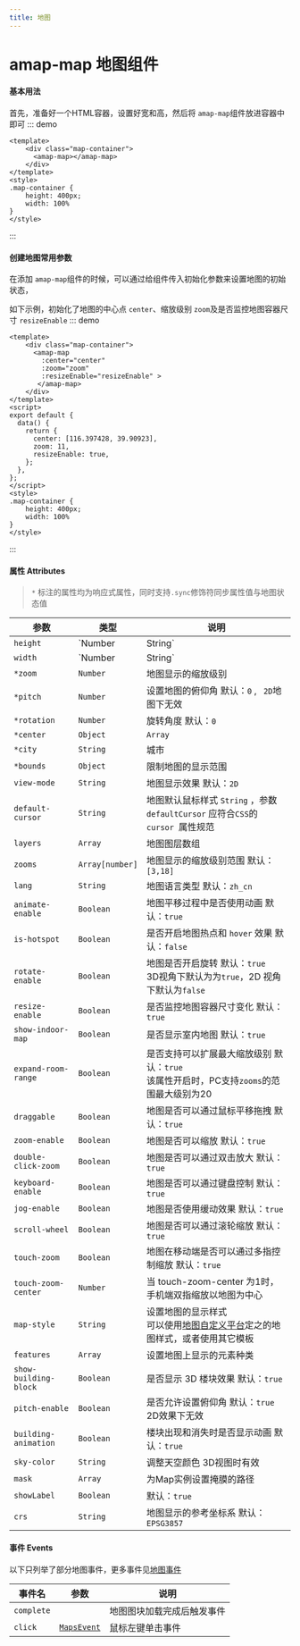 ```yaml
---
title: 地图
---
```

# amap-map 地图组件
#### 基本用法
首先，准备好一个HTML容器，设置好宽和高，然后将 `amap-map`组件放进容器中即可
::: demo  
``` vue
<template>
	<div class="map-container">
      <amap-map></amap-map>
    </div>
</template>
<style>
.map-container {
    height: 400px;
    width: 100%
}
</style>
```
:::
#### 创建地图常用参数
在添加 `amap-map`组件的时候，可以通过给组件传入初始化参数来设置地图的初始状态，

如下示例，初始化了地图的中心点 `center`、缩放级别 `zoom`及是否监控地图容器尺寸 `resizeEnable`
::: demo
``` vue
<template>
	<div class="map-container">
      <amap-map
        :center="center" 
        :zoom="zoom" 
        :resizeEnable="resizeEnable" >
       </amap-map>
    </div>
</template>
<script>
export default {
  data() {
    return {
      center: [116.397428, 39.90923],
      zoom: 11,
      resizeEnable: true,
    };
  },
};
</script>
<style>
.map-container {
    height: 400px;
    width: 100%
}
</style>
```
:::
#### 属性 Attributes
> `*` 标注的属性均为响应式属性，同时支持`.sync`修饰符同步属性值与地图状态值

| 参数                  | 类型                                                       | 说明                                                         |
| --------------------- | ------------------------------------------------------------ | ------------------------------------------------------------ |
| `height`              | `Number|String`                  | 地图高度  默认：`100%`                                       |
| `width`               | `Number|String`                                            | 地图宽度  默认：`100%`                                       |
| `*zoom`               | `Number`                                                     | 地图显示的缩放级别                                           |
| `*pitch`              | `Number`                                                     | 设置地图的俯仰角  默认：`0`   , ` 2D`地图下无效              |
| `*rotation`           | `Number`                                                     | 旋转角度  默认：`0`                                          |
| `*center`             | `Object` | `Array` | 地图中心坐标值                                               |
| `*city`               | `String`                                                     | 城市                                                         |
| `*bounds`             | `Object`                                                     | 限制地图的显示范围                                           |
| `view-mode`           | `String`                                                     | 地图显示效果  默认：`2D`                                     |
| `default-cursor`      | `String`                                                     | 地图默认鼠标样式 `String` ，参数 `defaultCursor` 应符合` CSS `的 `cursor `属性规范 |
| `layers`              | `Array`                                                      | 地图图层数组                                                 |
| `zooms`               | `Array[number]`                                              | 地图显示的缩放级别范围  默认：`[3,18]`                       |
| `lang`                | `String`                                                     | 地图语言类型   默认：`zh_cn`                                 |
| `animate-enable`      | `Boolean`                                                    | 地图平移过程中是否使用动画  默认：`true`                     |
| `is-hotspot`          | `Boolean`                                                    | 是否开启地图热点和 `hover` 效果  默认：`false`               |
| `rotate-enable`       | `Boolean`                                                    | 地图是否开启旋转    默认：`true`    <br />3D视角下默认为为`true`，2D 视角下默认为`false` |
| `resize-enable`       | `Boolean`                                                    | 是否监控地图容器尺寸变化  默认：`true`                       |
| `show-indoor-map`     | `Boolean`                                                    | 是否显示室内地图   默认：`true`                              |
| `expand-room-range`   | `Boolean`                                                    | 是否支持可以扩展最大缩放级别   默认：`true`<br />该属性开启时，PC支持`zooms`的范围最大级别为20 |
| `draggable`           | `Boolean`                                                    | 地图是否可以通过鼠标平移拖拽    默认：`true`                 |
| `zoom-enable`         | `Boolean`                                                    | 地图是否可以缩放   默认：`true`                              |
| `double-click-zoom`   | `Boolean`                                                    | 地图是否可以通过双击放大   默认：`true`                      |
| `keyboard-enable`     | `Boolean`                                                    | 地图是否可以通过键盘控制     默认：`true`                    |
| `jog-enable`          | `Boolean`                                                    | 地图是否使用缓动效果    默认：`true`                         |
| `scroll-wheel`        | `Boolean`                                                    | 地图是否可以通过滚轮缩放   默认：`true`                      |
| `touch-zoom`          | `Boolean`                                                    | 地图在移动端是否可以通过多指控制缩放    默认：`true`         |
| `touch-zoom-center`   | `Number`                                                     | 当 touch-zoom-center 为1时，手机端双指缩放以地图为中心       |
| `map-style`           | `String`                                                     | 设置地图的显示样式   <br />可以使用[地图自定义平台](https://lbs.amap.com/dev/mapstyle/index)定之的地图样式，或者使用其它模板 |
| `features`            | `Array`                                                      | 设置地图上显示的元素种类                                     |
| `show-building-block` | `Boolean`                                                    | 是否显示 3D 楼块效果   默认：`true`                          |
| `pitch-enable`        | `Boolean`                                                    | 是否允许设置俯仰角   默认：`true `    2D效果下无效           |
| `building-animation`  | `Boolean`                                                    | 楼块出现和消失时是否显示动画   默认：`true`                  |
| `sky-color`           | `String`                                                     | 调整天空颜色     3D视图时有效                                |
| `mask`                | `Array`                                                      | 为Map实例设置掩膜的路径                                      |
| `showLabel`           | `Boolean`                                                    | 默认：`true`                                                 |
| `crs`                 | `String`                                                     | 地图显示的参考坐标系    默认：`EPSG3857`                     |

#### 事件 Events

以下只列举了部分地图事件，更多事件见[地图事件](https://lbs.amap.com/api/javascript-api/reference/map)

| 事件名     | 参数                                                         | 说明                       |
| ---------- | ------------------------------------------------------------ | -------------------------- |
| `complete` |                                                              | 地图图块加载完成后触发事件 |
| `click`    | [`MapsEvent`](https://lbs.amap.com/api/javascript-api/reference/event#MapsEvent) | 鼠标左键单击事件           |
